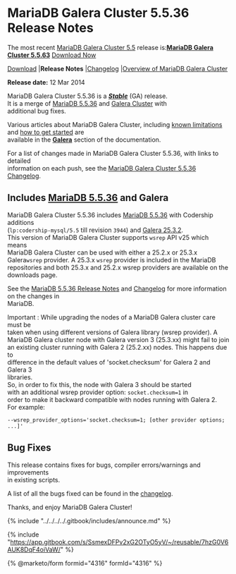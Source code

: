 # MariaDB Galera Cluster 5.5.36 Release Notes

The most recent [MariaDB Galera Cluster 5.5](https://github.com/mariadb-corporation/docs-release-notes/blob/test/en/galera/README.md) release is:[**MariaDB Galera Cluster 5.5.63**](mariadb-galera-cluster-5563-release-notes.md) [Download Now](https://downloads.mariadb.org/mariadb-galera/5.5.63)

[Download](https://downloads.mariadb.org/mariadb-galera/5.5.36) |**Release Notes** |[Changelog](../mariadb-galera-55-changelogs/mariadb-galera-cluster-5536-changelog.md) |[Overview of MariaDB Galera Cluster](https://github.com/mariadb-corporation/docs-release-notes/blob/test/en/what-is-mariadb-galera-cluster/README.md)

**Release date:** 12 Mar 2014

MariaDB Galera Cluster 5.5.36 is a [_**Stable**_](../../../about/release-criteria.md) (GA) release.\
It is a merge of [MariaDB 5.5.36](../../release-notes-mariadb-5-5-series/mariadb-5536-release-notes.md) and [Galera Cluster](https://codership.com/content/using-galera-cluster) with\
additional bug fixes.

Various articles about MariaDB Galera Cluster, including [known limitations](https://app.gitbook.com/s/3VYeeVGUV4AMqrA3zwy7/reference/mariadb-galera-cluster-known-limitations) and [how to get started](https://app.gitbook.com/s/3VYeeVGUV4AMqrA3zwy7/galera-management/installation-and-deployment/getting-started-with-mariadb-galera-cluster) are\
available in the [**Galera**](https://github.com/mariadb-corporation/docs-release-notes/blob/test/en/galera/README.md) section of the documentation.

For a list of changes made in MariaDB Galera Cluster 5.5.36, with links to detailed\
information on each push, see the [MariaDB Galera Cluster 5.5.36 Changelog](../mariadb-galera-55-changelogs/mariadb-galera-cluster-5536-changelog.md).

## Includes [MariaDB 5.5.36](../../release-notes-mariadb-5-5-series/mariadb-5536-release-notes.md) and Galera

MariaDB Galera Cluster 5.5.36 includes [MariaDB 5.5.36](../../release-notes-mariadb-5-5-series/mariadb-5536-release-notes.md) with Codership additions\
(`lp:codership-mysql/5.5` till revision `3944`) and [Galera 25.3.2](https://codership.com/content/using-galera-cluster).\
This version of MariaDB Galera Cluster supports `wsrep` API v25 which means\
MariaDB Galera Cluster can be used with either a 25.2.x or 25.3.x Galera`wsrep` provider. A 25.3.x `wsrep` provider is included in the MariaDB\
repositories and both 25.3.x and 25.2.x wsrep providers are available on the downloads page.

See the [MariaDB 5.5.36 Release Notes](../../release-notes-mariadb-5-5-series/mariadb-5536-release-notes.md) and [Changelog](../../../changelogs/changelogs-mariadb-55-series/mariadb-5536-changelog.md) for more information on the changes in\
MariaDB.

Important : While upgrading the nodes of a MariaDB Galera cluster care must be\
taken when using different versions of Galera library (wsrep provider). A\
MariaDB Galera cluster node with Galera version 3 (25.3.xx) might fail to join\
an existing cluster running with Galera 2 (25.2.xx) nodes. This happens due to\
difference in the default values of 'socket.checksum' for Galera 2 and Galera 3\
libraries.\
So, in order to fix this, the node with Galera 3 should be started\
with an additional wsrep provider option: `socket.checksum=1` in\
order to make it backward compatible with nodes running with Galera 2.\
For example:

```
--wsrep_provider_options='socket.checksum=1; [other provider options; ...]'
```

## Bug Fixes

This release contains fixes for bugs, compiler errors/warnings and improvements\
in existing scripts.

A list of all the bugs fixed can be found in the [changelog](../mariadb-galera-55-changelogs/mariadb-galera-cluster-5536-changelog.md).

Thanks, and enjoy MariaDB Galera Cluster!

{% include "../../../../.gitbook/includes/announce.md" %}

{% include "https://app.gitbook.com/s/SsmexDFPv2xG2OTyO5yV/~/reusable/7hzG0V6AUK8DqF4oiVaW/" %}

{% @marketo/form formid="4316" formId="4316" %}
